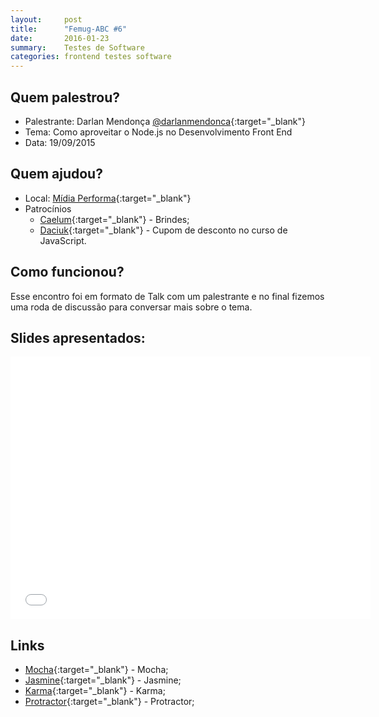 ```yaml
---
layout:     post
title:      "Femug-ABC #6"
date:       2016-01-23
summary:    Testes de Software
categories: frontend testes software
---
```

## Quem palestrou?
* Palestrante: Darlan Mendonça [@darlanmendonca](https://twitter.com/darlanmendonca){:target="_blank"}
* Tema: Como aproveitar o Node.js no Desenvolvimento Front End
* Data: 19/09/2015

## Quem ajudou?
* Local: [Mídia Performa](http://www.midiaperforma.com.br/){:target="_blank"}
* Patrocínios
    * [Caelum](http://www.caelum.com.br/){:target="_blank"} - Brindes;
    * [Daciuk](http://blog.da2k.com.br/cursos/){:target="_blank"} - Cupom de desconto no curso de JavaScript.

## Como funcionou?

Esse encontro foi em formato de Talk com um palestrante e no final fizemos uma roda de discussão para conversar mais sobre o tema.

## Slides apresentados:

<iframe src="//slides.com/darlanmendonca/deck-2/embed" width="576" height="420" scrolling="no" frameborder="0" webkitallowfullscreen mozallowfullscreen allowfullscreen></iframe>

## Links 
* [Mocha](https://mochajs.org){:target="_blank"} - Mocha;
* [Jasmine](http://jasmine.github.io){:target="_blank"} - Jasmine;
* [Karma](https://karma-runner.github.io){:target="_blank"} - Karma;
* [Protractor](https://angular.github.io/protractor/#/){:target="_blank"} - Protractor;